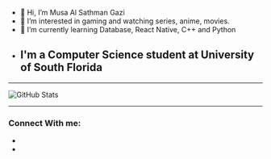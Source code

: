 - 👋 Hi, I’m Musa Al Sathman Gazi
- 👀 I’m interested in gaming and watching series, anime, movies.
- 🌱 I’m currently learning Database, React Native, C++ and Python
- ## I'm a Computer Science student at University of South Florida
---

<!---
SathmanGazi/SathmanGazi is a ✨ special ✨ repository because its `README.md` (this file) appears on your GitHub profile.
You can click the Preview link to take a look at your changes.
--->
![GitHub Stats](https://github-readme-stats.vercel.app/api?username=SathmanGazi&theme=radical)

---

### Connect With me:

- [github]: https://github.com/SathmanGazi
- [facebook]: https://www.facebook.com/sathman.gazi/

